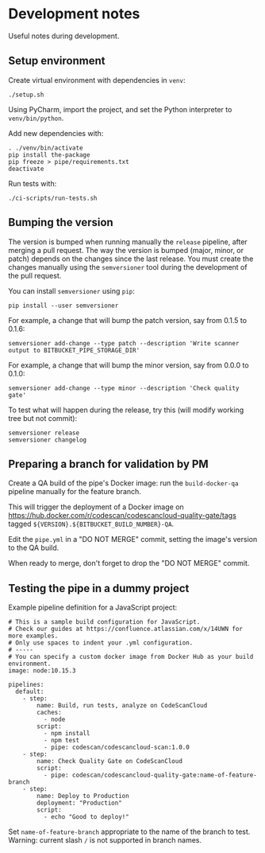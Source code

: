 Development notes
=================

Useful notes during development.

Setup environment
-----------------

Create virtual environment with dependencies in `venv`:

    ./setup.sh

Using PyCharm, import the project, and set the Python interpreter to `venv/bin/python`.

Add new dependencies with:

    . ./venv/bin/activate
    pip install the-package
    pip freeze > pipe/requirements.txt
    deactivate

Run tests with:

    ./ci-scripts/run-tests.sh

Bumping the version
-------------------

The version is bumped when running manually the `release` pipeline, after merging a pull request.
The way the version is bumped (major, minor, or patch) depends on the changes since the last release.
You must create the changes manually using the `semversioner` tool during the development of the pull request.

You can install `semversioner` using `pip`:

    pip install --user semversioner

For example, a change that will bump the patch version, say from 0.1.5 to 0.1.6:

    semversioner add-change --type patch --description 'Write scanner output to BITBUCKET_PIPE_STORAGE_DIR'

For example, a change that will bump the minor version, say from 0.0.0 to 0.1.0:

    semversioner add-change --type minor --description 'Check quality gate'

To test what will happen during the release, try this (will modify working tree but not commit):

    semversioner release
    semversioner changelog

Preparing a branch for validation by PM
---------------------------------------

Create a QA build of the pipe's Docker image:
run the `build-docker-qa` pipeline manually for the feature branch.

This will trigger the deployment of a Docker image on https://hub.docker.com/r/codescan/codescancloud-quality-gate/tags
tagged `${VERSION}.${BITBUCKET_BUILD_NUMBER}-QA`.

Edit the `pipe.yml` in a "DO NOT MERGE" commit,
setting the image's version to the QA build.

When ready to merge, don't forget to drop the "DO NOT MERGE" commit.

Testing the pipe in a dummy project
-----------------------------------

Example pipeline definition for a JavaScript project:

    # This is a sample build configuration for JavaScript.
    # Check our guides at https://confluence.atlassian.com/x/14UWN for more examples.
    # Only use spaces to indent your .yml configuration.
    # -----
    # You can specify a custom docker image from Docker Hub as your build environment.
    image: node:10.15.3

    pipelines:
      default:
        - step:
            name: Build, run tests, analyze on CodeScanCloud
            caches:
              - node
            script:
              - npm install
              - npm test
              - pipe: codescan/codescancloud-scan:1.0.0
        - step:
            name: Check Quality Gate on CodeScanCloud
            script:
              - pipe: codescan/codescancloud-quality-gate:name-of-feature-branch
        - step:
            name: Deploy to Production
            deployment: "Production"
            script:
              - echo "Good to deploy!"

Set `name-of-feature-branch` appropriate to the name of the branch to test.
Warning: current slash `/` is not supported in branch names.
